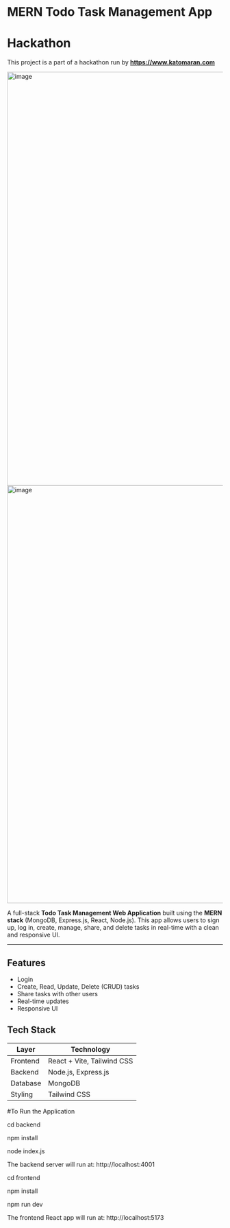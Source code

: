 # MERN Todo Task Management App
# Hackathon 
This project is a part of a hackathon run by **https://www.katomaran.com**

<img width="1908" height="965" alt="image" src="https://github.com/user-attachments/assets/a1483508-b771-4463-b40d-c9972587c507" />
<img width="1911" height="975" alt="image" src="https://github.com/user-attachments/assets/05993466-4683-42f5-a4ca-aa952f2d227f" />



A full-stack **Todo Task Management Web Application** built using the **MERN stack** (MongoDB, Express.js, React, Node.js). This app allows users to sign up, log in, create, manage, share, and delete tasks in real-time with a clean and responsive UI.

---

##  Features

-  Login 
-  Create, Read, Update, Delete (CRUD) tasks
- Share tasks with other users
- Real-time updates
- Responsive UI

## Tech Stack

| Layer        | Technology               |
|--------------|--------------------------|
| Frontend     | React + Vite, Tailwind CSS |
| Backend      | Node.js, Express.js      |
| Database     | MongoDB                  |
| Styling      | Tailwind CSS             |

#To Run the Application

cd backend

npm install

node index.js

The backend server will run at:
http://localhost:4001


cd frontend

npm install

npm run dev

The frontend React app will run at:
http://localhost:5173






